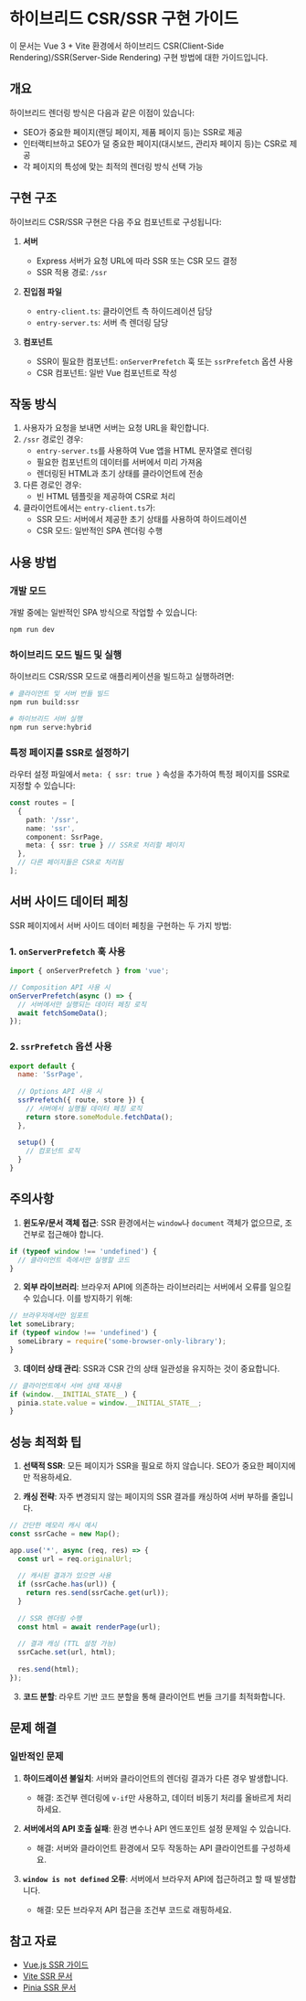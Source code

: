 # 하이브리드 CSR/SSR 구현 가이드

이 문서는 Vue 3 + Vite 환경에서 하이브리드 CSR(Client-Side Rendering)/SSR(Server-Side Rendering) 구현 방법에 대한 가이드입니다.

## 개요

하이브리드 렌더링 방식은 다음과 같은 이점이 있습니다:

- SEO가 중요한 페이지(랜딩 페이지, 제품 페이지 등)는 SSR로 제공
- 인터랙티브하고 SEO가 덜 중요한 페이지(대시보드, 관리자 페이지 등)는 CSR로 제공
- 각 페이지의 특성에 맞는 최적의 렌더링 방식 선택 가능

## 구현 구조

하이브리드 CSR/SSR 구현은 다음 주요 컴포넌트로 구성됩니다:

1. **서버**
   - Express 서버가 요청 URL에 따라 SSR 또는 CSR 모드 결정
   - SSR 적용 경로: `/ssr`

2. **진입점 파일**
   - `entry-client.ts`: 클라이언트 측 하이드레이션 담당
   - `entry-server.ts`: 서버 측 렌더링 담당

3. **컴포넌트**
   - SSR이 필요한 컴포넌트: `onServerPrefetch` 훅 또는 `ssrPrefetch` 옵션 사용
   - CSR 컴포넌트: 일반 Vue 컴포넌트로 작성

## 작동 방식

1. 사용자가 요청을 보내면 서버는 요청 URL을 확인합니다.
2. `/ssr` 경로인 경우:
   - `entry-server.ts`를 사용하여 Vue 앱을 HTML 문자열로 렌더링
   - 필요한 컴포넌트의 데이터를 서버에서 미리 가져옴
   - 렌더링된 HTML과 초기 상태를 클라이언트에 전송
3. 다른 경로인 경우:
   - 빈 HTML 템플릿을 제공하여 CSR로 처리
4. 클라이언트에서는 `entry-client.ts`가:
   - SSR 모드: 서버에서 제공한 초기 상태를 사용하여 하이드레이션
   - CSR 모드: 일반적인 SPA 렌더링 수행

## 사용 방법

### 개발 모드

개발 중에는 일반적인 SPA 방식으로 작업할 수 있습니다:

```bash
npm run dev
```

### 하이브리드 모드 빌드 및 실행

하이브리드 CSR/SSR 모드로 애플리케이션을 빌드하고 실행하려면:

```bash
# 클라이언트 및 서버 번들 빌드
npm run build:ssr

# 하이브리드 서버 실행
npm run serve:hybrid
```

### 특정 페이지를 SSR로 설정하기

라우터 설정 파일에서 `meta: { ssr: true }` 속성을 추가하여 특정 페이지를 SSR로 지정할 수 있습니다:

```typescript
const routes = [
  {
    path: '/ssr',
    name: 'ssr',
    component: SsrPage,
    meta: { ssr: true } // SSR로 처리할 페이지
  },
  // 다른 페이지들은 CSR로 처리됨
];
```

## 서버 사이드 데이터 페칭

SSR 페이지에서 서버 사이드 데이터 페칭을 구현하는 두 가지 방법:

### 1. `onServerPrefetch` 훅 사용

```typescript
import { onServerPrefetch } from 'vue';

// Composition API 사용 시
onServerPrefetch(async () => {
  // 서버에서만 실행되는 데이터 페칭 로직
  await fetchSomeData();
});
```

### 2. `ssrPrefetch` 옵션 사용

```javascript
export default {
  name: 'SsrPage',
  
  // Options API 사용 시
  ssrPrefetch({ route, store }) {
    // 서버에서 실행될 데이터 페칭 로직
    return store.someModule.fetchData();
  },
  
  setup() {
    // 컴포넌트 로직
  }
}
```

## 주의사항

1. **윈도우/문서 객체 접근**: SSR 환경에서는 `window`나 `document` 객체가 없으므로, 조건부로 접근해야 합니다.

```typescript
if (typeof window !== 'undefined') {
  // 클라이언트 측에서만 실행할 코드
}
```

2. **외부 라이브러리**: 브라우저 API에 의존하는 라이브러리는 서버에서 오류를 일으킬 수 있습니다. 이를 방지하기 위해:

```typescript
// 브라우저에서만 임포트
let someLibrary;
if (typeof window !== 'undefined') {
  someLibrary = require('some-browser-only-library');
}
```

3. **데이터 상태 관리**: SSR과 CSR 간의 상태 일관성을 유지하는 것이 중요합니다.

```typescript
// 클라이언트에서 서버 상태 재사용
if (window.__INITIAL_STATE__) {
  pinia.state.value = window.__INITIAL_STATE__;
}
```

## 성능 최적화 팁

1. **선택적 SSR**: 모든 페이지가 SSR을 필요로 하지 않습니다. SEO가 중요한 페이지에만 적용하세요.

2. **캐싱 전략**: 자주 변경되지 않는 페이지의 SSR 결과를 캐싱하여 서버 부하를 줄입니다.

```javascript
// 간단한 메모리 캐시 예시
const ssrCache = new Map();

app.use('*', async (req, res) => {
  const url = req.originalUrl;
  
  // 캐시된 결과가 있으면 사용
  if (ssrCache.has(url)) {
    return res.send(ssrCache.get(url));
  }
  
  // SSR 렌더링 수행
  const html = await renderPage(url);
  
  // 결과 캐싱 (TTL 설정 가능)
  ssrCache.set(url, html);
  
  res.send(html);
});
```

3. **코드 분할**: 라우트 기반 코드 분할을 통해 클라이언트 번들 크기를 최적화합니다.

## 문제 해결

### 일반적인 문제

1. **하이드레이션 불일치**: 서버와 클라이언트의 렌더링 결과가 다른 경우 발생합니다.
   - 해결: 조건부 렌더링에 `v-if`만 사용하고, 데이터 비동기 처리를 올바르게 처리하세요.

2. **서버에서의 API 호출 실패**: 환경 변수나 API 엔드포인트 설정 문제일 수 있습니다.
   - 해결: 서버와 클라이언트 환경에서 모두 작동하는 API 클라이언트를 구성하세요.

3. **`window is not defined` 오류**: 서버에서 브라우저 API에 접근하려고 할 때 발생합니다.
   - 해결: 모든 브라우저 API 접근을 조건부 코드로 래핑하세요.

## 참고 자료

- [Vue.js SSR 가이드](https://v3.vuejs.org/guide/ssr/introduction.html)
- [Vite SSR 문서](https://vitejs.dev/guide/ssr.html)
- [Pinia SSR 문서](https://pinia.vuejs.org/ssr/)
